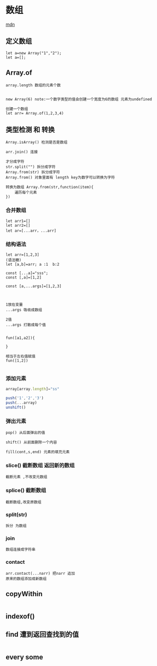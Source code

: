 # 数组
[mdn](https://developer.mozilla.org/zh-CN/docs/Web/JavaScript/Reference/Global_Objects/Array/indexOf)
## 定义数组
```
let a=new Array("1","2");
let a=[];
```
## Array.of
```
array.length 数组的元素个数


new Array(6) note:一个数字类型的值会创建一个宽度为6的数组 元素为undefined

创建一个数组
let arr= Array.of(1,2,3,4)
```
## 类型检测 和 转换
```
Array.isArray() 检测是否是数组

arr.join() 连接

才分成字符
str.split("") 拆分成字符
Array.from(str) 拆分成字符
Array.from() 对象里面有 length key为数字可以转换为字符

转换为数组 Array.from(str,function(item){
    遍历每个元素
})

```
### 合并数组
```
let arr1=[]
let arr2=[]
let ar=[...arr，...arr]

```
### 结构语法
```
let arr=[1,2,3]
(语法糖)
let [a,b]=arr; a :1  b:2 

const [...a]="sss";
const [,a]=[1,2]

const [a,...args]=[1,2,3]



1放在变量
...args 吸收成数组

2值
...args 打散成每个值


fun([a1,a2]){

}

相当于左右值赋值
fun([1,2])


```

### 添加元素
```js
array[array.length]="ss"

push('1','2','3')
push(...array)
unshift()

```
### 弹出元素
```
pop() 从后面弹出的值

shift() 从前面删除一个内容

fill(cont,s,end) 元素的填充元素

```

### slice() 截断数组  返回新的数组
```
截断元素 ,不改变元数组
```
### splice()  截断数组
```
截断数组,改变原数组 
```
### split(str)
```
拆分 为数组
```
### join
```
数组连接成字符串
```
### contact
```
arr.contact(...narr) 把narr 追加
原来的数组添加成新数组

```
## copyWithin
```
```
## indexof()

## find 遭到返回查找到的值
```

```
## every some